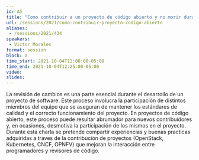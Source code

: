 ```yaml
---
id: A5
title: "Como contribuir a un proyecto de código abierto y no morir durante el Code Review"
url: /sessions/2021/como-contribuir-proyecto-codigo-abierto
aliases:
 - /sessions/2021/434
speakers:
 - Victor Morales
format: session
block: a
time_start: 2021-10-04T12:00:00-05:00
time_end: 2021-10-04T12:25:00-05:00
video:
slides:
---
```


La revisión de cambios es una parte esencial durante el desarrollo de un proyecto de software. Este proceso involucra la participación de distintos miembros del equipo que se aseguran de mantener los estándares de calidad y el correcto funcionamiento del proyecto. En proyectos de código abierto, este proceso puede resultar abrumador para nuevos contribuidores y, en ocasiones, desmotiva la participación de los mismos en el proyecto. Durante esta charla se pretende compartir experiencias y buenas practicas adquiridas a traves de la contribución de proyectos (OpenStack, Kubernetes, CNCF, OPNFV) que mejoran la interacción entre programadores y revisores de código.
